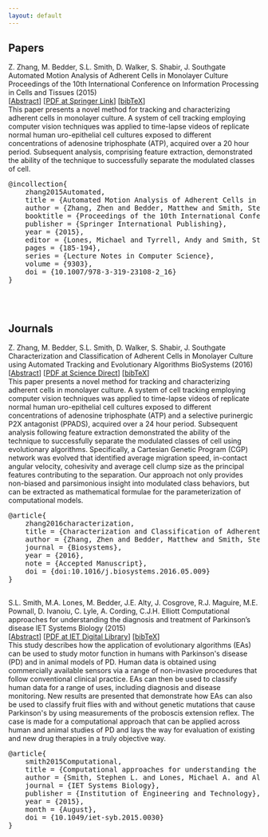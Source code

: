 ```yaml
---
layout: default
---
```


## Papers

<div class="publication info" id="zhang2015automated">
	<span class="authors">Z. Zhang, M. Bedder, S.L. Smith, D. Walker, S. Shabir, J. Southgate</span>
	<span class="title">Automated Motion Analysis of Adherent Cells in Monolayer Culture</span>
	<span class="location">Proceedings of the 10th International Conference on Information Processing in Cells and Tissues</span>
	<span class="year">(2015)</span>
	<div class="links">
		<span class="links_abstract">[<a href="#zhang2015automated_abstract" class="reveal" rel="zhang2015automated_abstract">Abstract</a>]</span>
		<span class="links_pdf">[<a href="http://link.springer.com/chapter/10.1007/978-3-319-23108-2_16">PDF at Springer Link</a>]</span>
		<span class="links_bibtex">[<a href="#zhang2015automated_bibtex" class="reveal" rel="zhang2015automated_bibtex">bibTeX</a>]</span>
	</div>
	<div class="abstract" id="zhang2015automated_abstract">
		This paper presents a novel method for tracking and characterizing adherent cells in monolayer culture. A system of cell tracking employing computer vision techniques was applied to time-lapse videos of replicate normal human uro-epithelial cell cultures exposed to different concentrations of adenosine triphosphate (ATP), acquired over a 20 hour period. Subsequent analysis, comprising feature extraction, demonstrated the ability of the technique to successfully separate the modulated classes of cell.
	</div>
	<pre class="bibtex" id="zhang2015automated_bibtex">
@incollection{
	zhang2015Automated,
	title = {Automated Motion Analysis of Adherent Cells in Monolayer Culture},
	author = {Zhang, Zhen and Bedder, Matthew and Smith, Stephen L. and Walker, Dawn and Shabir, Saqib and Southgate, Jennifer},
	booktitle = {Proceedings of the 10th International Conference on Information Processing in Cells and Tissues},
	publisher = {Springer International Publishing},
	year = {2015},
	editor = {Lones, Michael and Tyrrell, Andy and Smith, Stephen and Fogel, Gary},
	pages = {185-194},
	series = {Lecture Notes in Computer Science},
	volume = {9303},
	doi = {10.1007/978-3-319-23108-2_16}
}
	</pre>
</div>

<br/>

## Journals

<div class="publication info" id="zhang2016characterization">
	<span class="authors">Z. Zhang, M. Bedder, S.L. Smith, D. Walker, S. Shabir, J. Southgate</span>
	<span class="title">Characterization and Classification of Adherent Cells in Monolayer Culture using Automated Tracking and Evolutionary Algorithms</span>
	<span class="location">BioSystems</span>
	<span class="year">(2016)</span>
	<span class="notes"></span>
	<div class="links">
		<span class="links_abstract">[<a href="#zhang2016characterization_abstract" class="reveal" rel="zhang2016characterization_abstract">Abstract</a>]</span>
		<span class="links_pdf">[<a href="http://www.sciencedirect.com/science/article/pii/S0303264716300727">PDF at Science Direct</a>]</span>
		<span class="links_bibtex">[<a href="#zhang2016characterization_bibtex" class="reveal" rel="zhang2016characterization_bibtex">bibTeX</a>]</span>
	</div>
	<div class="abstract" id="zhang2016characterization_abstract">
		This paper presents a novel method for tracking and characterizing adherent cells in monolayer culture. A system of cell tracking employing computer vision techniques was applied to time-lapse videos of replicate normal human uro-epithelial cell cultures exposed to different concentrations of adenosine triphosphate (ATP) and a selective purinergic P2X antagonist (PPADS), acquired over a 24 hour period. Subsequent analysis following feature extraction demonstrated the ability of the technique to successfully separate the modulated classes of cell using evolutionary algorithms. Specifically, a Cartesian Genetic Program (CGP) network was evolved that identified average migration speed, in-contact angular velocity, cohesivity and average cell clump size as the principal features contributing to the separation. Our approach not only provides non-biased and parsimonious insight into modulated class behaviors, but can be extracted as mathematical formulae for the parameterization of computational models.
	</div>
	<pre class="bibtex" id="zhang2016characterization_bibtex">
@article{
	zhang2016characterization,
	title = {Characterization and Classification of Adherent Cells in Monolayer Culture using Automated Tracking and Evolutionary Algorithms},
	author = {Zhang, Zhen and Bedder, Matthew and Smith, Stephen L. and Walker, Dawn and Shabir, Saqib and Southgate, Jennifer},
	journal = {Biosystems},
	year = {2016},
	note = {Accepted Manuscript},
	doi = {doi:10.1016/j.biosystems.2016.05.009}
}
	</pre>
</div>

<div class="publication info" id="smith2015computational">
	<span class="authors">S.L. Smith, M.A. Lones, M. Bedder, J.E. Alty, J. Cosgrove, R.J. Maguire, M.E. Pownall, D. Ivanoiu, C. Lyle, A. Cording, C.J.H. Elliott</span>
	<span class="title">Computational approaches for understanding the diagnosis and treatment of Parkinson’s disease</span>
	<span class="location">IET Systems Biology</span>
	<span class="year">(2015)</span>
	<span class="notes"></span>
	<div class="links">
		<span class="links_abstract">[<a href="#smith2015computational_abstract" class="reveal" rel="smith2015computational_abstract">Abstract</a>]</span>
		<span class="links_pdf">[<a href="http://digital-library.theiet.org/content/journals/10.1049/iet-syb.2015.0030">PDF at IET Digital Library</a>]</span>
		<span class="links_bibtex">[<a href="#smith2015computational_bibtex" class="reveal" rel="smith2015computational_bibtex">bibTeX</a>]</span>
	</div>
	<div class="abstract" id="smith2015computational_abstract">
		This study describes how the application of evolutionary algorithms (EAs) can be used to study motor function in humans with Parkinson's disease (PD) and in animal models of PD. Human data is obtained using commercially available sensors via a range of non-invasive procedures that follow conventional clinical practice. EAs can then be used to classify human data for a range of uses, including diagnosis and disease monitoring. New results are presented that demonstrate how EAs can also be used to classify fruit flies with and without genetic mutations that cause Parkinson's by using measurements of the proboscis extension reflex. The case is made for a computational approach that can be applied across human and animal studies of PD and lays the way for evaluation of existing and new drug therapies in a truly objective way.
	</div>
	<pre class="bibtex" id="smith2015computational_bibtex">
@article{
	smith2015Computational,
	title = {Computational approaches for understanding the diagnosis and treatment of Parkinson's disease},
	author = {Smith, Stephen L. and Lones, Michael A. and Alty, Jane E. and Cosgrove, Jeremy and Maguire, Richard J. and Pownall, Mary Elizabeth and Ivanoiu, Diana and Lyle, Camille and Cording, Amy and Elliott, Christopher J.H.},
	journal = {IET Systems Biology},
	publisher = {Institution of Engineering and Technology},
	year = {2015},
	month = {August},
	doi = {10.1049/iet-syb.2015.0030}
}
	</pre>
</div>

<script src="{{ site.baseurl }}/js/jquery.min.js"></script>
<script>
$('.links_abstract').show();
$('.links_bibtex').show();
$('.reveal').click(function() {
	var id = $(this).attr('rel');
	$('#' + id).slideToggle('slow');
});
</script>